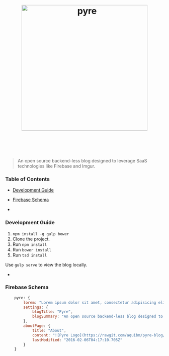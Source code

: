 <h1 align="center">
	<br>
	<img width="400" src="https://rawgit.com/aquibm/pyre-blog/master/pyre-logo.png" alt="pyre">
	<br>
	<br>
	<br>
</h1>

> An open source backend-less blog designed to leverage SaaS technologies like Firebase and Imgur.


### Table of Contents
- [Development Guide](#development-guide)
- [Firebase Schema](#firebase-schema)

-
### Development Guide

1. `npm install -g gulp bower`
2. Clone the project.
3. Run `npm install`
4. Run `bower install`
5. Run `tsd install`

Use `gulp serve` to view the blog locally.

-

### Firebase Schema
```javascript
	pyre: {
	    lorem: "Lorem ipsum dolor sit amet, consectetur adipisicing elit. Ea corrupti, optio!",
	    settings: {
	      	blogTitle: "Pyre",
	      	blogSummary: "An open source backend-less blog designed to leverage SaaS technologies like Firebase and Imgur."
	    },
	    aboutPage: {
			title: "About",
			content: "![Pyre Logo](https://rawgit.com/aquibm/pyre-blog/master/pyre-logo.png)\n\n> An open source backend-less blog designed to leverage SaaS technologies like Firebase and Imgur.\n\n---\n\n\n### Table of Contents\n- [Development Guide](#development-guide)\n- [Firebase Schema](#firebase-schema)\n\n---\n\n### Development Guide\n\n1. `npm install -g gulp bower`\n2. Clone the project.\n3. Run `npm install`\n4. Run `bower install`\n5. Run `tsd install`\n\nUse `gulp serve` to view the blog locally.\n\n---\n\n\n### Firebase Schema\n```javascript\n\tpyre: {\n\t    lorem: \"Lorem ipsum dolor sit amet, consectetur adipisicing elit. Ea corrupti, optio!\",\n\t    settings: {\n\t      \tblogTitle: \"Pyre\",\n\t      \tblogSummary: \"An open source backend-less blog designed to leverage SaaS technologies like Firebase and Imgur.\"\n\t    },\n\t    aboutPage: {\n\t\t\ttitle: \"About\",\n\t\t\tcontent: \"![Pyre Logo](https://rawgit.com/aquibm/pyre-blog/master/pyre-logo.png)  > An open source backend-less blog designed to leverage SaaS technologies like Firebase and Imgur.  ---   ### Table of Contents - [Development Guide](#development-guide) - [Firebase Schema](#firebase-schema)  ---  ### Development Guide  1. `npm install -g gulp bower` 2. Clone the project. 3. Run `npm install` 4. Run `bower install` 5. Run `tsd install`  Use `gulp serve` to view the blog locally.  ---   ### Firebase Schema ``` js pyre: {     lorem: \"Lorem ipsum dolor sit amet, consectetur adipisicing elit. Ea corrupti, optio!\",     settings: {       \tblogTitle: \"Pyre\",       \tblogSummary: \"An open source backend-less blog designed to leverage SaaS technologies like Firebase and Imgur.\"     },     aboutPage: { \t\ttitle: \"About\", \t\tcontent: \"\", \t\tlastModified: \"2016-02-06T04:17:10.705Z\" \t} }\t ```\",\n\t\t\tlastModified: \"2016-02-06T04:17:10.705Z\"\n\t\t}\n\t}\n```",
			lastModified: "2016-02-06T04:17:10.705Z"
		}
  	}
```
